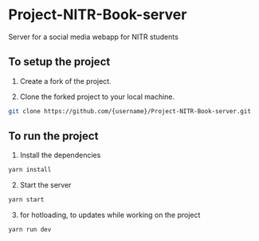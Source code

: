 # Project-NITR-Book-server

Server for a social media webapp for NITR students

## To setup the project

1. Create a fork of the project.

2. Clone the forked project to your local machine.

```bash
git clone https://github.com/{username}/Project-NITR-Book-server.git
```

## To run the project

1. Install the dependencies

```bash
yarn install
```

2. Start the server

```bash
yarn start
```

3. for hotloading, to updates while working on the project

```bash
yarn run dev
```

